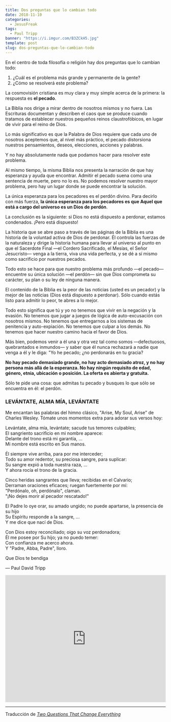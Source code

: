 ```yaml
---
title: Dos preguntas que lo cambian todo
date: 2018-11-10
categories:
  - JesusFreak
tags:
  - Paul Tripp
banner: "https://i.imgur.com/B3ZCkH5.jpg"
template: post
slug: dos-preguntas-que-lo-cambian-todo
---
```


En el centro de toda filosofía o religión hay dos preguntas que lo cambian todo:

1. ¿Cuál es el problema más grande y permanente de la gente?
2. ¿Cómo se resolverá este problema?

La cosmovisión cristiana es muy clara y muy simple acerca de la primera: la respuesta es **el pecado**.

La Biblia nos dirige a mirar dentro de nosotros mismos y no fuera. Las Escrituras documentan y describen el caos que se produce cuando tratamos de establecer nuestros pequeños reinos claustrofóbicos, en lugar de vivir para el reino de Dios.

Lo más significativo es que la Palabra de Dios requiere que cada uno de nosotros aceptemos que, al nivel más práctico, el pecado distorsiona nuestros pensamientos, deseos, elecciones, acciones y palabras.

Y no hay absolutamente nada que podamos hacer para resolver este problema.

Al mismo tiempo, la misma Biblia nos presenta la narración de que hay esperanza y ayuda que encontrar. Admitir el pecado suena como una sentencia de muerte, pero no lo es. No podemos resolver nuestro mayor problema, pero hay un lugar donde se puede encontrar la solución.

La única esperanza para los pecadores es el perdón divino. Para decirlo con más fuerza, **la única esperanza para los pecadores es que Aquel que está a cargo del universo es un Dios de perdón**.

La conclusión es la siguiente: si Dios no está dispuesto a perdonar, estamos condenados. ¡Pero está dispuesto!

La historia que se abre paso a través de las páginas de la Biblia es una historia de la voluntad activa de Dios de perdonar. Él controla las fuerzas de la naturaleza y dirige la historia humana para llevar al universo al punto en que el Sacerdote Final —el Cordero Sacrificado, el Mesías, el Señor Jesucristo— venga a la tierra, viva una vida perfecta, y se dé a sí mismo como sacrificio por nuestros pecados.

Todo esto se hace para que nuestro problema más profundo —el pecado— encuentre su única solución —el perdón— sin que Dios comprometa su carácter, su plan o su ley de ninguna manera.

El contenido de la Biblia es la peor de las noticias (usted es un pecador) y la mejor de las noticias (Dios está dispuesto a perdonar). Sólo cuando estás listo para admitir lo peor, te abres a lo mejor.

Todo esto significa que tú y yo no tenemos que vivir en la negación y la evasión. No tenemos que jugar a juegos de lógica de auto-excusación con nosotros mismos. No tenemos que entregarnos a los sistemas de penitencia y auto-expiación. No tenemos que culpar a los demás. No tenemos que hacer nuestro camino hacia el favor de Dios.

Más bien, podemos venir a él una y otra vez tal como somos —defectuosos, quebrantados e inmundos— y saber que él nunca rechazará a nadie que venga a él y le diga: "Yo he pecado; ¿no perdonarás en tu gracia?

**No hay pecado demasiado grande, no hay acto demasiado atroz, y no hay persona más allá de la esperanza. No hay ningún requisito de edad, género, etnia, ubicación o posición. La oferta es abierta y gratuita.**

Sólo te pide una cosa: que admitas tu pecado y busques lo que sólo se encuentra en él: el perdón.

### LEVÁNTATE, ALMA MÍA, LEVÁNTATE

Me encantan las palabras del himno clásico, "Arise, My Soul, Arise" de Charles Wesley. Tómate unos momentos extra para adorar sus versos hoy:

Levántate, alma mía, levántate; sacude tus temores culpables;<br>
El sangriento sacrificio en mi nombre aparece:<br>
Delante del trono está mi garantía, ...<br>
Mi nombre está escrito en Sus manos.

Él siempre vive arriba, para por me interceder;<br>
Todo su amor redentor, su preciosa sangre, para suplicar:<br>
Su sangre expió a toda nuestra raza, ...<br>
Y ahora rocía el trono de la gracia.

Cinco heridas sangrantes que lleva; recibidas en el Calvario;<br>
Derraman oraciones eficaces; ruegan fuertemente por mí:<br>
"Perdónalo, oh, perdónalo", claman.<br>
"¡No dejes morir al pecador rescatado!"

El Padre lo oye orar, su amado ungido; no puede apartarse, la presencia de su hijo<br>
Su Espíritu responde a la sangre, ...<br>
Y me dice que nací de Dios.

Con Dios estoy reconciliado; oigo su voz perdonadora;<br>
Él me posee por Su hijo; ya no puedo temer:<br>
Con confianza me acerco ahora.<br>
Y "Padre, Abba, Padre", lloro.

Que Dios te bendiga

— Paul David Tripp

<iframe width="100%" height="400" src="https://www.youtube.com/embed/WtFzhLGJAPg" frameborder="0" allow="accelerometer; autoplay; encrypted-media; gyroscope; picture-in-picture" allowfullscreen></iframe>

---

Traducción de *[Two Questions That Change Everything](https://www.paultripp.com/wednesdays-word/posts/two-questions-that-change-everything)*